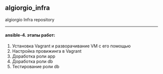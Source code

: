 ## algiorgio_infra 

algiorgio Infra repository

------------

#### ansible-4. этапы работ:
1. Установка Vagrant и разворачивание VM с его помощью
2. Настройка провижинга в Vagrant
3. Доработка роли app
4. Доработка роли db
5. Тестирование роли db
